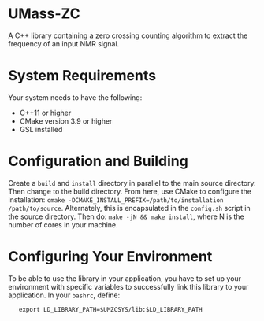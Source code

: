 # UMass-ZC
A C++ library containing a zero crossing counting algorithm to extract the frequency of an input NMR signal.

# System Requirements 
Your system needs to have the following: 
- C++11 or higher   
- CMake version 3.9 or higher
- GSL installed 

# Configuration and Building   
Create a `build` and `install` directory in parallel to the main source directory.  Then change to 
the build directory.  From here, use CMake to configure the installation: 
`cmake -DCMAKE_INSTALL_PREFIX=/path/to/installation /path/to/source`.  Alternately, this is encapsulated in 
the `config.sh` script in the source directory.  Then do: `make -jN && make install`, where N is the 
number of cores in your machine.  

# Configuring Your Environment
To be able to use the library in your application, you have to set up your environment with specific 
variables to successfully link this library to your application.  In your `bashrc`, define: 

```export UMZCSYS=$HOME/work/JLab/UMZC/install
   export LD_LIBRARY_PATH=$UMZCSYS/lib:$LD_LIBRARY_PATH
``` 
